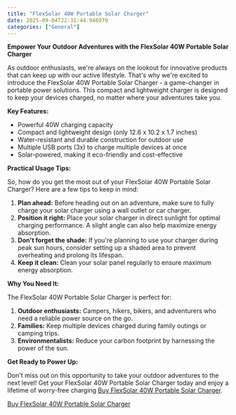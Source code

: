 ```yaml
---
title: "FlexSolar 40W Portable Solar Charger"
date: 2025-09-04T22:31:44.946970
categories: ["General"]
---
```

**Empower Your Outdoor Adventures with the FlexSolar 40W Portable Solar Charger**

As outdoor enthusiasts, we're always on the lookout for innovative products that can keep up with our active lifestyle. That's why we're excited to introduce the FlexSolar 40W Portable Solar Charger - a game-changer in portable power solutions. This compact and lightweight charger is designed to keep your devices charged, no matter where your adventures take you.

**Key Features:**

* Powerful 40W charging capacity
* Compact and lightweight design (only 12.6 x 10.2 x 1.7 inches)
* Water-resistant and durable construction for outdoor use
* Multiple USB ports (3x) to charge multiple devices at once
* Solar-powered, making it eco-friendly and cost-effective

**Practical Usage Tips:**

So, how do you get the most out of your FlexSolar 40W Portable Solar Charger? Here are a few tips to keep in mind:

1. **Plan ahead:** Before heading out on an adventure, make sure to fully charge your solar charger using a wall outlet or car charger.
2. **Position it right:** Place your solar charger in direct sunlight for optimal charging performance. A slight angle can also help maximize energy absorption.
3. **Don't forget the shade:** If you're planning to use your charger during peak sun hours, consider setting up a shaded area to prevent overheating and prolong its lifespan.
4. **Keep it clean:** Clean your solar panel regularly to ensure maximum energy absorption.

**Why You Need It:**

The FlexSolar 40W Portable Solar Charger is perfect for:

1. **Outdoor enthusiasts:** Campers, hikers, bikers, and adventurers who need a reliable power source on the go.
2. **Families:** Keep multiple devices charged during family outings or camping trips.
3. **Environmentalists:** Reduce your carbon footprint by harnessing the power of the sun.

**Get Ready to Power Up:**

Don't miss out on this opportunity to take your outdoor adventures to the next level! Get your FlexSolar 40W Portable Solar Charger today and enjoy a lifetime of worry-free charging [Buy FlexSolar 40W Portable Solar Charger](https://www.amazon.com/dp/B09H6GGK55).

[Buy FlexSolar 40W Portable Solar Charger](https://www.amazon.com/dp/B09H6GGK55)
